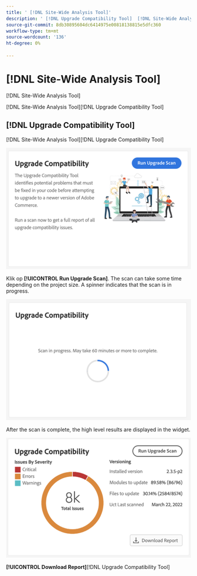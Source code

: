 ```yaml
---
title: ' [!DNL Site-Wide Analysis Tool]'
description: ' [!DNL Upgrade Compatibility Tool]  [!DNL Site-Wide Analysis Tool] '
source-git-commit: 8db30895604dc6414975e00818138815e5dfc360
workflow-type: tm+mt
source-wordcount: '136'
ht-degree: 0%

---
```



# [!DNL Site-Wide Analysis Tool]

[!DNL Site-Wide Analysis Tool]

[](https://docs.magento.com/user-guide/reports/site-wide-analysis-tool.html)

[!DNL Site-Wide Analysis Tool][!DNL Upgrade Compatibility Tool]

## [!DNL Upgrade Compatibility Tool]

[!DNL Site-Wide Analysis Tool][!DNL Upgrade Compatibility Tool]

![](../../assets/upgrade-guide/uct-swat-initial.png)

Klik op **[!UICONTROL Run Upgrade Scan]**. The scan can take some time depending on the project size. A spinner indicates that the scan is in progress.

![](../../assets/upgrade-guide/uct-swat-progress.png)

After the scan is complete, the high level results are displayed in the widget.

![](../../assets/upgrade-guide/uct-swat-results.png)

**[!UICONTROL Download Report]**[!DNL Upgrade Compatibility Tool]
